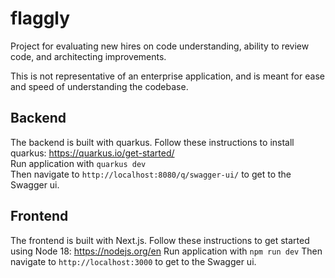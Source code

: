 # flaggly
Project for evaluating new hires on code understanding, ability to review code, and architecting improvements.

This is not representative of an enterprise application, and is meant for ease and speed of understanding the codebase.


## Backend

The backend is built with quarkus. Follow these instructions to install quarkus: https://quarkus.io/get-started/  
Run application with `quarkus dev`  
Then navigate to `http://localhost:8080/q/swagger-ui/` to get to the Swagger ui.  


## Frontend

The frontend is built with Next.js. Follow these instructions to get started using Node 18: https://nodejs.org/en
Run application with `npm run dev`
Then navigate to `http://localhost:3000` to get to the Swagger ui.  
